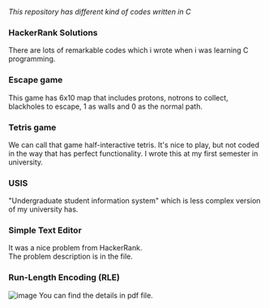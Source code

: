 *This repository has different kind of codes written in C*

### HackerRank Solutions
There are lots of remarkable codes which i wrote when i was learning C programming.

### Escape game
This game has 6x10 map that includes protons, notrons to collect, blackholes to escape, 1 as walls and 0 as the normal path.

### Tetris game
We can call that game half-interactive tetris. It's nice to play, but not coded in the way that has perfect functionality. I wrote this at my first semester in university.

### USIS
"Undergraduate student information system" which is less complex version of my university has.

### Simple Text Editor
It was a nice problem from HackerRank.\
The problem description is in the file.

### Run-Length Encoding (RLE)
![image](https://user-images.githubusercontent.com/44132720/131572326-7d6fc440-4b26-4b36-997d-ca92e66270b0.png)
You can find the details in pdf file.

